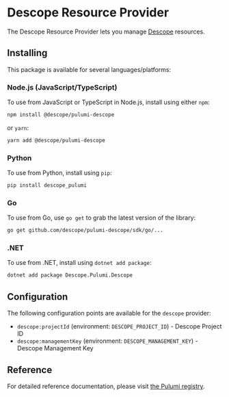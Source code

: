 # Descope Resource Provider

The Descope Resource Provider lets you manage [Descope](https://www.descope.com) resources.

## Installing

This package is available for several languages/platforms:

### Node.js (JavaScript/TypeScript)

To use from JavaScript or TypeScript in Node.js, install using either `npm`:

```bash
npm install @descope/pulumi-descope
```

or `yarn`:

```bash
yarn add @descope/pulumi-descope
```

### Python

To use from Python, install using `pip`:

```bash
pip install descope_pulumi
```

### Go

To use from Go, use `go get` to grab the latest version of the library:

```bash
go get github.com/descope/pulumi-descope/sdk/go/...
```

### .NET

To use from .NET, install using `dotnet add package`:

```bash
dotnet add package Descope.Pulumi.Descope
```

## Configuration

The following configuration points are available for the `descope` provider:

- `descope:projectId` (environment: `DESCOPE_PROJECT_ID`) - Descope Project ID
- `descope:managementKey` (environment: `DESCOPE_MANAGEMENT_KEY`) - Descope Management Key

## Reference

For detailed reference documentation, please visit [the Pulumi registry](https://www.pulumi.com/registry/packages/descope/api-docs/).
